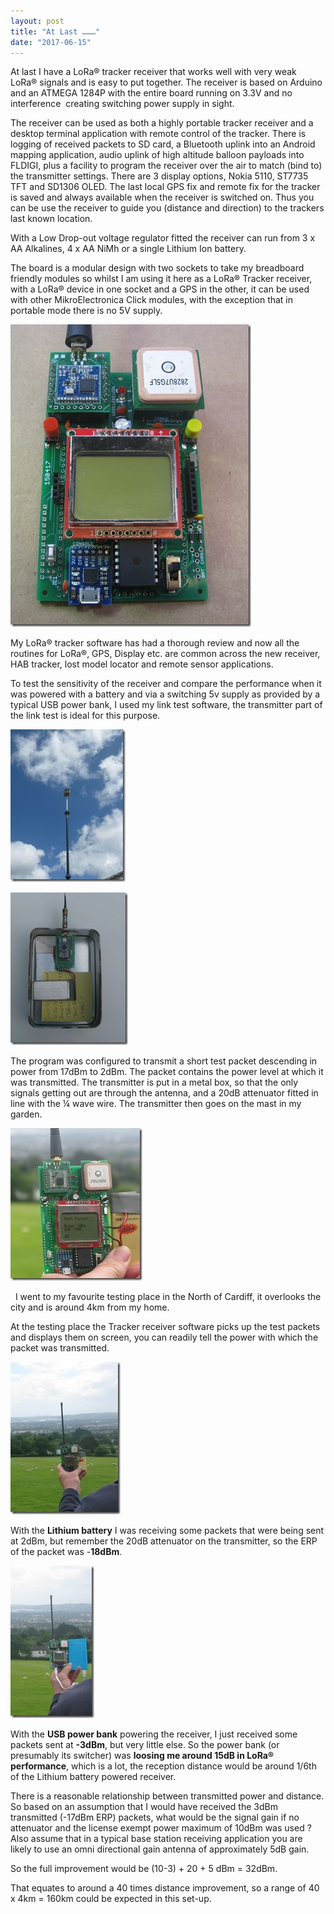 ```yaml
---
layout: post
title: "At Last ………"
date: "2017-06-15"
---
```


At last I have a LoRa® tracker receiver that works well with very weak LoRa® signals and is easy to put together. The receiver is based on Arduino and an ATMEGA 1284P with the entire board running on 3.3V and no interference  creating switching power supply in sight.

The receiver can be used as both a highly portable tracker receiver and a desktop terminal application with remote control of the tracker. There is logging of received packets to SD card, a Bluetooth uplink into an Android mapping application, audio uplink of high altitude balloon payloads into FLDIGI, plus a facility to program the receiver over the air to match (bind to) the transmitter settings. There are 3 display options, Nokia 5110, ST7735 TFT and SD1306 OLED. The last local GPS fix and remote fix for the tracker is saved and always available when the receiver is switched on. Thus you can be use the receiver to guide you (distance and direction) to the trackers last known location.

With a Low Drop-out voltage regulator fitted the receiver can run from 3 x AA Alkalines, 4 x AA NiMh or a single Lithium Ion battery.

The board is a modular design with two sockets to take my breadboard friendly modules so whilst I am using it here as a LoRa® Tracker receiver, with a LoRa® device in one socket and a GPS in the other, it can be used with other MikroElectronica Click modules, with the exception that in portable mode there is no 5V supply.

![1284P_Receiver_NOKIA5110](/images/1284P_Receiver_NOKIA5110_thumb.jpg "1284P_Receiver_NOKIA5110")

My LoRa® tracker software has had a thorough review and now all the routines for LoRa®, GPS, Display etc. are common across the new receiver, HAB tracker, lost model locator and remote sensor applications.

To test the sensitivity of the receiver and compare the performance when it was powered with a battery and via a switching 5v supply as provided by a typical USB power bank, I used my link test software, the transmitter part of the link test is ideal for this purpose.

![Link Tester on Mast](/images/Link-Tester-on-Mast_thumb.jpg "Link Tester on Mast")

![Link Tester Internal](/images/Link-Tester-Internal_thumb.jpg "Link Tester Internal")

The program was configured to transmit a short test packet descending in power from 17dBm to 2dBm. The packet contains the power level at which it was transmitted. The transmitter is put in a metal box, so that the only signals getting out are through the antenna, and a 20dB attenuator fitted in line with the ¼ wave wire. The transmitter then goes on the mast in my garden.

![Link_Test_CloseUp](/images/Link_Test_CloseUp_thumb.jpg "Link_Test_CloseUp")

 
I went to my favourite testing place in the North of Cardiff, it overlooks the city and is around 4km from my home.

At the testing place the Tracker receiver software picks up the test packets and displays them on screen, you can readily tell the power with which the packet was transmitted.

![Link_Test_Lipo](/images/Link_Test_Lipo_thumb.jpg "Link_Test_Lipo")

With the **Lithium battery** I was receiving some packets that were being sent at 2dBm, but remember the 20dB attenuator on the transmitter, so the ERP of the packet was \-**18dBm**.


![Link_Test_PowerBank](/images/Link_Test_PowerBank_thumb.jpg "Link_Test_PowerBank")
 

With the **USB power bank** powering the receiver, I just received some packets sent at **\-3dBm**, but very little else. So the power bank (or presumably its switcher) was **loosing me around 15dB in LoRa® performance**, which is a lot, the reception distance would be around 1/6th of the Lithium battery powered receiver.
 

There is a reasonable relationship between transmitted power and distance. So based on an assumption that I would have received the 3dBm transmitted (-17dBm ERP) packets, what would be the signal gain if no attenuator and the license exempt power maximum of 10dBm was used ? Also assume that in a typical base station receiving application you are likely to use an omni directional gain antenna of approximately 5dB gain.

So the full improvement would be (10-3) + 20 + 5 dBm = 32dBm.

That equates to around a 40 times distance improvement, so a range of 40 x 4km = 160km could be expected in this set-up.


